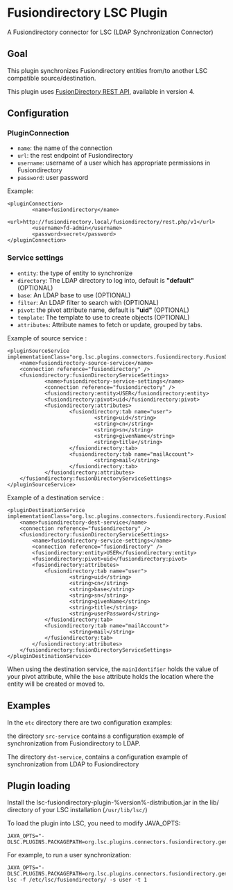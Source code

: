 # Fusiondirectory LSC Plugin

A Fusiondirectory connector for LSC (LDAP Synchronization Connector)

## Goal

This plugin synchronizes Fusiondirectory entities from/to another LSC compatible source/destination.

This plugin uses [FusionDirectory REST API](https://rest-api.fusiondirectory.info/), available in version 4.

## Configuration

### PluginConnection

+ `name`: the name of the connection
+ `url`: the rest endpoint of Fusiondirectory
+ `username`: username of a user which has appropriate permissions in Fusiondirectory 
+ `password`: user password

Example: 

```
<pluginConnection>
        <name>fusiondirectory</name>
        <url>http://fusiondirectory.local/fusiondirectory/rest.php/v1</url>
        <username>fd-admin</username>
        <password>secret</password>
</pluginConnection>
```

### Service settings

+ `entity`: the type of entity to synchronize
+ `directory`: The LDAP directory to log into,  default is **"default"** (OPTIONAL)
+ `base`: An LDAP base to use (OPTIONAL)
+ `filter`: An LDAP filter to search with (OPTIONAL)
+ `pivot`: the pivot attribute name, default is **"uid"** (OPTIONAL)
+ `template`: The template to use to create objects (OPTIONAL)
+ `attributes`: Attribute names to fetch or update, grouped by tabs.

Example of source service :

```
<pluginSourceService implementationClass="org.lsc.plugins.connectors.fusiondirectory.FusionDirectorySrcService">
    <name>fusiondirectory-source-service</name>
    <connection reference="fusiondirectory" />
    <fusiondirectory:fusionDirectoryServiceSettings>
            <name>fusiondirectory-service-settings</name>
            <connection reference="fusiondirectory" />
            <fusiondirectory:entity>USER</fusiondirectory:entity>
            <fusiondirectory:pivot>uid</fusiondirectory:pivot>
            <fusiondirectory:attributes>
                    <fusiondirectory:tab name="user">
                            <string>uid</string>
                            <string>cn</string>
                            <string>sn</string>
                            <string>givenName</string>
                            <string>title</string>
                    </fusiondirectory:tab>
                    <fusiondirectory:tab name="mailAccount">
                            <string>mail</string>
                    </fusiondirectory:tab>
            </fusiondirectory:attributes>
    </fusiondirectory:fusionDirectoryServiceSettings>
</pluginSourceService>
```

Example of a destination service :

```
<pluginDestinationService implementationClass="org.lsc.plugins.connectors.fusiondirectory.FusionDirectoryDstService">
    <name>fusiondirectory-dest-service</name>
    <connection reference="fusiondirectory" />
    <fusiondirectory:fusionDirectoryServiceSettings>
        <name>fusiondirectory-service-settings</name>
        <connection reference="fusiondirectory" />
        <fusiondirectory:entity>USER</fusiondirectory:entity>
        <fusiondirectory:pivot>uid</fusiondirectory:pivot>
        <fusiondirectory:attributes>
            <fusiondirectory:tab name="user">
                    <string>uid</string>
                    <string>cn</string>
                    <string>base</string>
                    <string>sn</string>
                    <string>givenName</string>
                    <string>title</string>
                    <string>userPassword</string>
            </fusiondirectory:tab>
            <fusiondirectory:tab name="mailAccount">
                    <string>mail</string>
            </fusiondirectory:tab>
        </fusiondirectory:attributes>
    </fusiondirectory:fusionDirectoryServiceSettings>
</pluginDestinationService>
```

When using the destination service, the `mainIdentifier` holds the value of your pivot attribute, while the `base` attribute holds the location where the entity will be created or moved to.


## Examples

In the `etc` directory there are two configuration examples:

the directory `src-service` contains a configuration example of synchronization from Fusiondirectory to LDAP. 

The directory `dst-service`, contains a configuration example of synchronization from LDAP to Fusiondirectory

## Plugin loading

Install the lsc-fusiondirectory-plugin-%version%-distribution.jar in the lib/ directory of your LSC installation (`/usr/lib/lsc/`)

To load the plugin into LSC, you need to modify JAVA_OPTS: 

```
JAVA_OPTS="-DLSC.PLUGINS.PACKAGEPATH=org.lsc.plugins.connectors.fusiondirectory.generated"
```

For example, to run a user synchronization: 

```
JAVA_OPTS="-DLSC.PLUGINS.PACKAGEPATH=org.lsc.plugins.connectors.fusiondirectory.generated" lsc -f /etc/lsc/fusiondirectory/ -s user -t 1
```
